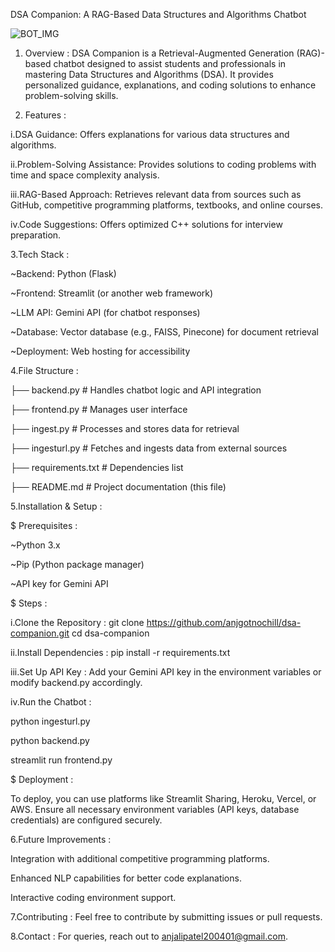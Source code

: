 DSA Companion: A RAG-Based Data Structures and Algorithms Chatbot

![BOT_IMG](https://github.com/user-attachments/assets/6bbd4a57-8bcb-4a39-9256-ca76e79b46a2)

1. Overview :
DSA Companion is a Retrieval-Augmented Generation (RAG)-based chatbot designed to assist students and professionals in mastering Data Structures and Algorithms (DSA). It provides personalized guidance, explanations, and coding solutions to enhance problem-solving skills.

2. Features :
   
i.DSA Guidance: Offers explanations for various data structures and algorithms.

ii.Problem-Solving Assistance: Provides solutions to coding problems with time and space complexity analysis.

iii.RAG-Based Approach: Retrieves relevant data from sources such as GitHub, competitive programming platforms, textbooks, and online courses.

iv.Code Suggestions: Offers optimized C++ solutions for interview preparation.

3.Tech Stack :

~Backend: Python (Flask)

~Frontend: Streamlit (or another web framework)

~LLM API: Gemini API (for chatbot responses)

~Database: Vector database (e.g., FAISS, Pinecone) for document retrieval

~Deployment: Web hosting for accessibility

4.File Structure :

├── backend.py        # Handles chatbot logic and API integration

├── frontend.py       # Manages user interface

├── ingest.py         # Processes and stores data for retrieval

├── ingesturl.py      # Fetches and ingests data from external sources

├── requirements.txt  # Dependencies list

├── README.md         # Project documentation (this file)

5.Installation & Setup :

$ Prerequisites :

~Python 3.x

~Pip (Python package manager)

~API key for Gemini API

$ Steps :

i.Clone the Repository :
git clone https://github.com/anjgotnochill/dsa-companion.git
cd dsa-companion

ii.Install Dependencies :
pip install -r requirements.txt

iii.Set Up API Key : 
Add your Gemini API key in the environment variables or modify backend.py accordingly.

iv.Run the Chatbot :

python ingesturl.py

python backend.py

streamlit run frontend.py

$ Deployment :

To deploy, you can use platforms like Streamlit Sharing, Heroku, Vercel, or AWS.
Ensure all necessary environment variables (API keys, database credentials) are configured securely.

6.Future Improvements :

Integration with additional competitive programming platforms.

Enhanced NLP capabilities for better code explanations.

Interactive coding environment support.

7.Contributing :
Feel free to contribute by submitting issues or pull requests.

8.Contact :
For queries, reach out to anjalipatel200401@gmail.com.

